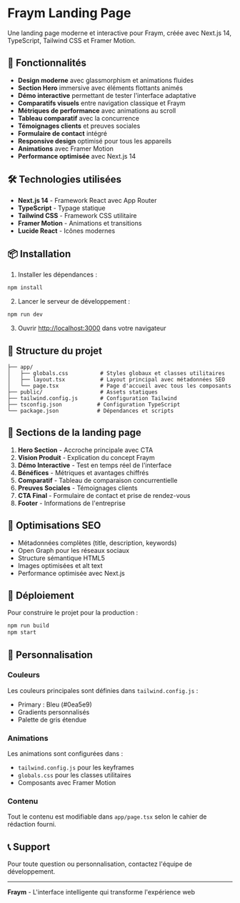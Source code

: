 # Fraym Landing Page

Une landing page moderne et interactive pour Fraym, créée avec Next.js 14, TypeScript, Tailwind CSS et Framer Motion.

## 🚀 Fonctionnalités

- **Design moderne** avec glassmorphism et animations fluides
- **Section Hero** immersive avec éléments flottants animés
- **Démo interactive** permettant de tester l'interface adaptative
- **Comparatifs visuels** entre navigation classique et Fraym
- **Métriques de performance** avec animations au scroll
- **Tableau comparatif** avec la concurrence
- **Témoignages clients** et preuves sociales
- **Formulaire de contact** intégré
- **Responsive design** optimisé pour tous les appareils
- **Animations** avec Framer Motion
- **Performance optimisée** avec Next.js 14

## 🛠️ Technologies utilisées

- **Next.js 14** - Framework React avec App Router
- **TypeScript** - Typage statique
- **Tailwind CSS** - Framework CSS utilitaire
- **Framer Motion** - Animations et transitions
- **Lucide React** - Icônes modernes

## 📦 Installation

1. Installer les dépendances :
```bash
npm install
```

2. Lancer le serveur de développement :
```bash
npm run dev
```

3. Ouvrir [http://localhost:3000](http://localhost:3000) dans votre navigateur

## 🎨 Structure du projet

```
├── app/
│   ├── globals.css          # Styles globaux et classes utilitaires
│   ├── layout.tsx           # Layout principal avec métadonnées SEO
│   └── page.tsx             # Page d'accueil avec tous les composants
├── public/                  # Assets statiques
├── tailwind.config.js       # Configuration Tailwind
├── tsconfig.json           # Configuration TypeScript
└── package.json            # Dépendances et scripts
```

## 📱 Sections de la landing page

1. **Hero Section** - Accroche principale avec CTA
2. **Vision Produit** - Explication du concept Fraym
3. **Démo Interactive** - Test en temps réel de l'interface
4. **Bénéfices** - Métriques et avantages chiffrés
5. **Comparatif** - Tableau de comparaison concurrentielle
6. **Preuves Sociales** - Témoignages clients
7. **CTA Final** - Formulaire de contact et prise de rendez-vous
8. **Footer** - Informations de l'entreprise

## 🎯 Optimisations SEO

- Métadonnées complètes (title, description, keywords)
- Open Graph pour les réseaux sociaux
- Structure sémantique HTML5
- Images optimisées et alt text
- Performance optimisée avec Next.js

## 🚀 Déploiement

Pour construire le projet pour la production :

```bash
npm run build
npm start
```

## 📝 Personnalisation

### Couleurs
Les couleurs principales sont définies dans `tailwind.config.js` :
- Primary : Bleu (#0ea5e9)
- Gradients personnalisés
- Palette de gris étendue

### Animations
Les animations sont configurées dans :
- `tailwind.config.js` pour les keyframes
- `globals.css` pour les classes utilitaires
- Composants avec Framer Motion

### Contenu
Tout le contenu est modifiable dans `app/page.tsx` selon le cahier de rédaction fourni.

## 📞 Support

Pour toute question ou personnalisation, contactez l'équipe de développement.

---

**Fraym** - L'interface intelligente qui transforme l'expérience web